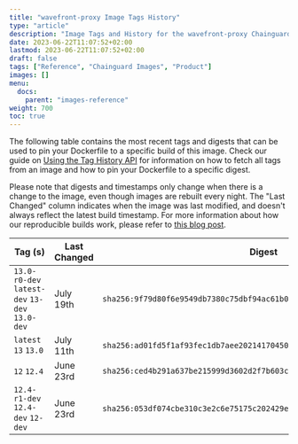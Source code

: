 ```yaml
---
title: "wavefront-proxy Image Tags History"
type: "article"
description: "Image Tags and History for the wavefront-proxy Chainguard Image"
date: 2023-06-22T11:07:52+02:00
lastmod: 2023-06-22T11:07:52+02:00
draft: false
tags: ["Reference", "Chainguard Images", "Product"]
images: []
menu:
  docs:
    parent: "images-reference"
weight: 700
toc: true
---
```


The following table contains the most recent tags and digests that can be used to pin your Dockerfile to a specific build of this image. Check our guide on [Using the Tag History API](/chainguard/chainguard-images/using-the-tag-history-api/) for information on how to fetch all tags from an image and how to pin your Dockerfile to a specific digest.

Please note that digests and timestamps only change when there is a change to the image, even though images are rebuilt every night. The "Last Changed" column indicates when the image was last modified, and doesn't always reflect the latest build timestamp. For more information about how our reproducible builds work, please refer to [this blog post](https://www.chainguard.dev/unchained/reproducing-chainguards-reproducible-image-builds).

| Tag (s)                                         | Last Changed | Digest                                                                    |
|-------------------------------------------------|--------------|---------------------------------------------------------------------------|
|  `13.0-r0-dev` `latest-dev` `13-dev` `13.0-dev` | July 19th    | `sha256:9f79d80f6e9549db7380c75dbf94ac61b0707816f353ef06e6ee958fb057e97a` |
|  `latest` `13` `13.0`                           | July 11th    | `sha256:ad01fd5f1af93fec1db7aee20214170450e1d240abbed6c83d6dd694575a5978` |
|  `12` `12.4`                                    | June 23rd    | `sha256:ced4b291a637be215999d3602d2f7b603c53ad7ebdd9154c2a8e0e6ef7c77c6a` |
|  `12.4-r1-dev` `12.4-dev` `12-dev`              | June 23rd    | `sha256:053df074cbe310c3e2c6e75175c202429e97bdb16b0ffe502352f606b84c9e35` |
